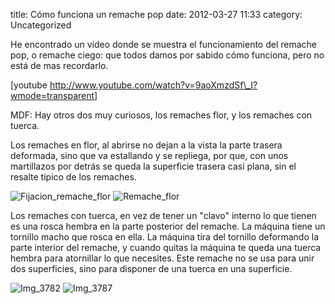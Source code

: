 title:    Cómo funciona un remache pop
date:     2012-03-27 11:33
category: Uncategorized

He encontrado un vídeo donde se muestra el funcionamiento del remache
pop, o remache ciego: que todos damos por sabido cómo funciona, pero no
está de mas recordarlo.

[youtube http://www.youtube.com/watch?v=9aoXmzdSf\_I?wmode=transparent]

MDF: Hay otros dos muy curiosos, los remaches flor, y los remaches con
tuerca.

Los remaches en flor, al abrirse no dejan a la vista la parte trasera
deformada, sino que va estallando y se repliega, por que, con unos
martillazos por detrás se queda la superficie trasera casi plana, sin el
resalte típico de los remaches.

![Fijacion\_remache\_flor](http://axaragua.files.wordpress.com/2012/03/fijacion_remache_flor-scaled500.jpg?w=300)
![Remache\_flor](http://axaragua.files.wordpress.com/2012/03/remache_flor-jpeg-scaled500.jpg?w=300)


Los remaches con tuerca, en vez de tener un "clavo" interno lo que
tienen es una rosca hembra en la parte posterior del remache. La máquina
tiene un tornillo macho que rosca en ella. La máquina tira del tornillo
deformando la parte interior del remache, y cuando quitas la máquina te
queda una tuerca hembra para atornillar lo que necesites. Este remache
no se usa para unir dos superficies, sino para disponer de una tuerca en
una superficie.

![Img\_3782](http://axaragua.files.wordpress.com/2012/03/img_3782-scaled1000.jpg?w=300)
![Img\_3787](http://axaragua.files.wordpress.com/2012/03/img_3787-scaled1000.jpg?w=300)
